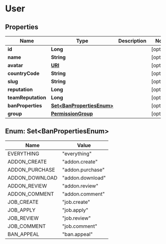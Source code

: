 

# User

## Properties

Name | Type | Description | Notes
------------ | ------------- | ------------- | -------------
**id** | **Long** |  |  [optional]
**name** | **String** |  |  [optional]
**avatar** | [**URI**](URI.md) |  |  [optional]
**countryCode** | **String** |  |  [optional]
**slug** | **String** |  |  [optional]
**reputation** | **Long** |  |  [optional]
**teamReputation** | **Long** |  |  [optional]
**banProperties** | [**Set&lt;BanPropertiesEnum&gt;**](#Set&lt;BanPropertiesEnum&gt;) |  |  [optional]
**group** | [**PermissionGroup**](PermissionGroup.md) |  |  [optional]



## Enum: Set&lt;BanPropertiesEnum&gt;

Name | Value
---- | -----
EVERYTHING | &quot;everything&quot;
ADDON_CREATE | &quot;addon.create&quot;
ADDON_PURCHASE | &quot;addon.purchase&quot;
ADDON_DOWNLOAD | &quot;addon.download&quot;
ADDON_REVIEW | &quot;addon.review&quot;
ADDON_COMMENT | &quot;addon.comment&quot;
JOB_CREATE | &quot;job.create&quot;
JOB_APPLY | &quot;job.apply&quot;
JOB_REVIEW | &quot;job.review&quot;
JOB_COMMENT | &quot;job.comment&quot;
BAN_APPEAL | &quot;ban.appeal&quot;



